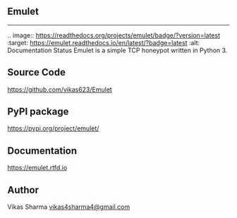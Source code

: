 Emulet
-------
-------
.. image:: https://readthedocs.org/projects/emulet/badge/?version=latest
  :target: https://emulet.readthedocs.io/en/latest/?badge=latest
  :alt: Documentation Status
Emulet is a simple TCP honeypot written in Python 3.

Source Code
-----------

https://github.com/vikas623/Emulet

PyPI package
------------

https://pypi.org/project/emulet/

Documentation
-------------

https://emulet.rtfd.io

Author
------

Vikas Sharma <vikas4sharma4@gmail.com>
